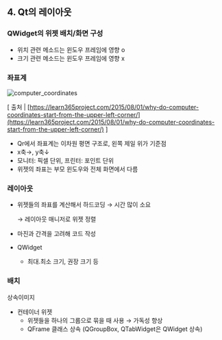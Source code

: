 ## 4. Qt의 레이아웃

### QWidget의 위젯 배치/화면 구성

- 위치 관련 메소드는 윈도우 프레임에 영향 o
- 크기 관련 메소드는 윈도우 프레임에 영향 x

### 좌표계

![computer_coordinates](https://github.com/user-attachments/assets/6fee8934-2a2f-4892-bbac-856559c8f964)

[ 출처 | [https://learn365project.com/2015/08/01/why-do-computer-coordinates-start-from-the-upper-left-corner/](https://learn365project.com/2015/08/01/why-do-computer-coordinates-start-from-the-upper-left-corner/) ]

- Qr에서 좌표계는 이차원 평면 구조로, 왼쪽 제일 위가 기준점
- x축→, y축↓
- 모니터: 픽셀 단위, 프린터: 포인트 단위
- 위젯의 좌표는 부모 윈도우와 전체 화면에서 다름

### 레이아웃

- 위젯들의 좌표를 계산해서 하드코딩 → 시간 많이 소요
    
    → 레이아웃 매니저로 위젯 정렬
    
- 마진과 간격을 고려해 코드 작성
- QWidget
    - 최대.최소 크기, 권장 크기 등

### 배치

상속이미지

- 컨테이너 위젯
    - 위젯들을 하나의 그룹으로 묶을 때 사용 → 가독성 향상
    - QFrame 클래스 상속 (QGroupBox, QTabWidget은 QWidget 상속)
